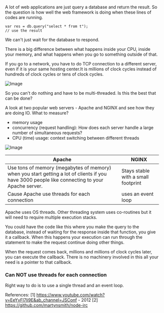 A lot of web applications are just query a database and return the result.
So the question is how well the web framework is doing when these lines of codes are running.

```
var res = db.query("select * from t");
// use the result
```

We can't just wait for the database to respond.

There is a big difference between what happens inside your CPU, inside your memory, and what happens when you go to something outside of that.

If you go to a network, you have to do TCP connection to a different server, even if it is your same hosting center.It is millions of clock cycles instead of hundreds of clock cycles or tens of clock cycles.

![Image](https://i.gyazo.com/27384cd38551b0a39557d29ab1b9c993.png)

So you can't do nothing and have to be multi-threaded. Is this the best that can be done?

A look at two popular web servers - Apache and NGINX and see how they are doing IO.
What to measure?

- memory usage
- concurrency (request handling): How does each server handle a large number of simultaneous requests?
- CPU (time) usage: context switching between different threads

![Image](https://i.gyazo.com/42bf894315e11f7e510746bf3446e48d.png)

| Apache                                                                                                                                          | NGINX                               |
| ----------------------------------------------------------------------------------------------------------------------------------------------- | ----------------------------------- |
| Use tons of memory (megabytes of memory) when you start getting a lot of clients if you have 3000 people like connecting to your Apache server. | Stays stable with a small footprint |
| Cause Apache use threads for each connection                                                                                                    | uses an event loop                  |

Apache uses OS threads.
Other threading system uses co-routines but it will need to require multiple execution stacks.

You could have the code like this where you make the query to the database, instead of waiting for the response inside that function, you give it a callback. When this happens your execution can run through the statement to make the request continue doing other things.

When the request comes back, millions and millions of clock cycles later, you can execute the callback. There is no machinery involved in this all your need is a pointer to that callback.

### Can NOT use threads for each connection

Right way to do is to use a single thread and an event loop.

References:
[1] https://www.youtube.com/watch?v=EeYvFl7li9E&ab_channel=JSConf - 2012
[2] https://github.com/martynsmith/node-irc
